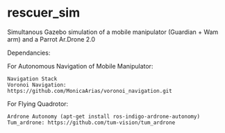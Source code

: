 # rescuer_sim

Simultanous Gazebo simulation of a mobile manipulator (Guardian + Wam arm) and a Parrot Ar.Drone 2.0

Dependancies:

For Autonomous Navigation of Mobile Manipulator:

    Navigation Stack
    Voronoi Navigation: https://github.com/MonicaArias/voronoi_navigation.git

For Flying Quadrotor:

    Ardrone Autonomy (apt-get install ros-indigo-ardrone-autonomy)
    Tum_ardrone: https://github.com/tum-vision/tum_ardrone
